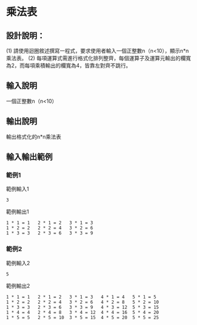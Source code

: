 # 乘法表

## 設計說明：
(1) 請使用迴圈敘述撰寫一程式，要求使用者輸入一個正整數n（n<10），顯示n*n乘法表。
(2) 每項運算式需進行格式化排列整齊，每個運算子及運算元輸出的欄寬為2，而每項乘積輸出的欄寬為4，皆靠左對齊不跳行。

## 輸入說明

一個正整數n（n<10）

## 輸出說明

輸出格式化的n*n乘法表

## 輸入輸出範例

### 範例1
範例輸入1
```
3
```
範例輸出1
```
1 * 1 = 1   2 * 1 = 2   3 * 1 = 3   
1 * 2 = 2   2 * 2 = 4   3 * 2 = 6   
1 * 3 = 3   2 * 3 = 6   3 * 3 = 9  
```
### 範例2
範例輸入2
```
5
```
範例輸出2
```
1 * 1 = 1   2 * 1 = 2   3 * 1 = 3   4 * 1 = 4   5 * 1 = 5   
1 * 2 = 2   2 * 2 = 4   3 * 2 = 6   4 * 2 = 8   5 * 2 = 10  
1 * 3 = 3   2 * 3 = 6   3 * 3 = 9   4 * 3 = 12  5 * 3 = 15  
1 * 4 = 4   2 * 4 = 8   3 * 4 = 12  4 * 4 = 16  5 * 4 = 20  
1 * 5 = 5   2 * 5 = 10  3 * 5 = 15  4 * 5 = 20  5 * 5 = 25  
```
